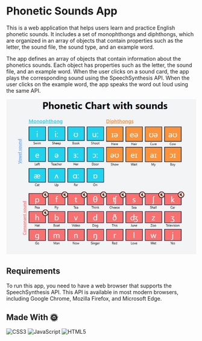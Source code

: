# Phonetic Sounds App
This is a web application that helps users learn and practice English phonetic sounds. It includes a set of monophthongs and diphthongs, which are organized in an array of objects that contain properties such as the letter, the sound file, the sound type, and an example word.

The app defines an array of objects that contain information about the phonetics sounds. Each object has properties such as the letter, the sound file, and an example word. When the user clicks on a sound card, the app plays the corresponding sound using the SpeechSynthesis API. When the user clicks on the example word, the app speaks the word out loud using the same API.

![Preview](app.jpg "Screenshot of the app")

## Requirements
To run this app, you need to have a web browser that supports the SpeechSynthesis API. This API is available in most modern browsers, including Google Chrome, Mozilla Firefox, and Microsoft Edge.
 
## Made With 🌞 
 ![CSS3](https://img.shields.io/badge/css3-%231572B6.svg?style=for-the-badge&logo=css3&logoColor=white) 
 ![JavaScript](https://img.shields.io/badge/javascript-%23323330.svg?style=for-the-badge&logo=javascript&logoColor=%23F7DF1E) 
 ![HTML5](https://img.shields.io/badge/html5-%23E34F26.svg?style=for-the-badge&logo=html5&logoColor=white) 
 
 



